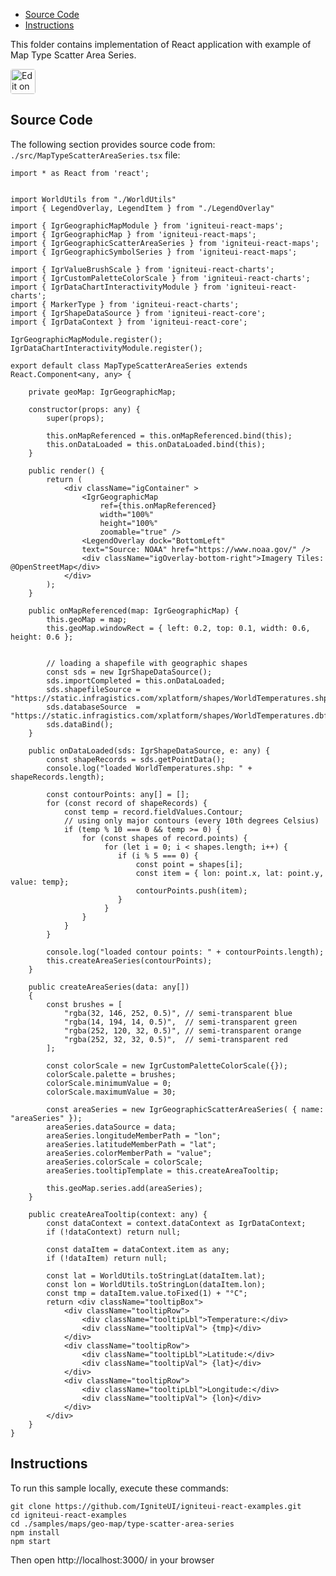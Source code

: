 <!-- NOTE: do not change this file because it will be auto re-generated from template file: -->
<!-- https://github.com/IgniteUI/igniteui-react-examples/tree/master/templates/sample/ReadMe.md -->

<!-- ## Table of Contents -->
<!-- - [Sample Preview](#Sample-Preview) -->
- [Source Code](#Source-Code)
- [Instructions](#Instructions)

This folder contains implementation of React application with example of Map Type Scatter Area Series.
<!-- in the Geo Map component -->
<!-- [Geo Map](https://infragistics.com/Reactsite/components/geo-map.html) -->

<html lang="en" xmlns="http://www.w3.org/1999/xhtml">
    <body>
        <a target="_blank" href="https://codesandbox.io/s/github/IgniteUI/igniteui-react-examples/tree/master/samples/maps/geo-map/type-scatter-area-series?fontsize=14&hidenavigation=1&theme=dark&view=preview&file=/src/MapTypeScatterAreaSeries.tsx" rel="noopener noreferrer">
            <img height="40px" style="border-radius: 0.25rem" alt="Edit on CodeSandbox" src="https://static.infragistics.com/xplatform/images/sandbox/code.png"/>
        </a>
        <!-- <a target="_blank"
href="https://codesandbox.io/s/github/IgniteUI/igniteui-react-examples/tree/master/samples/maps/geo-map/binding-csv-points?fontsize=14&hidenavigation=1&theme=dark&view=preview">
            <img alt="Edit Sample" src="https://codesandbox.io/static/img/play-codesandbox.svg"/>
        </a> -->
        <!-- <a target="_blank" style="margin-left: 0.5rem"
href="https://codesandbox.io/embed/github/IgniteUI/igniteui-react-examples/tree/master/samples/maps/geo-map/type-scatter-area-series?fontsize=14&hidenavigation=1&theme=dark&view=preview&file=/src/MapTypeScatterAreaSeries.tsx">
            <img height="40px" style="border-radius: 5px" alt="View on CodeSandbox" src="https://static.infragistics.com/xplatform/images/sandbox/view.png"/>
        </a> -->
        <!-- <a target="_blank"
href="https://codesandbox.io/embed/github/IgniteUI/igniteui-react-examples/tree/master/samples/maps/geo-map/binding-csv-points?fontsize=14&hidenavigation=1&theme=dark&view=preview">
            <img alt="View on CodeSandbox" src="https://static.infragistics.com/xplatform/images/sandbox/view.png"/>
        </a>
https://codesandbox.io/embed/react-treemap-overview-rtb45
https://codesandbox.io/static/img/play-codesandbox.svg
https://codesandbox.io/embed/react-treemap-overview-rtb45?view=browser -->
    </body>
</html>

<!-- ## Sample Preview -->

<!-- <iframe
  src="https://codesandbox.io/embed/github/IgniteUI/igniteui-react-examples/tree/master/samples/maps/geo-map/type-scatter-area-series?fontsize=14&hidenavigation=1&theme=dark&view=preview&file=/src/MapTypeScatterAreaSeries.tsx"
  style="width:100%; height:400px; border:0; border-radius: 4px; overflow:hidden;"
  allow="accelerometer; ambient-light-sensor; camera; encrypted-media; geolocation; gyroscope; hid; microphone; midi; payment; usb; vr"
  sandbox="allow-forms allow-modals allow-popups allow-presentation allow-same-origin allow-scripts"
></iframe> -->

## Source Code

The following section provides source code from:
`./src/MapTypeScatterAreaSeries.tsx` file:

```tsx
import * as React from 'react';


import WorldUtils from "./WorldUtils"
import { LegendOverlay, LegendItem } from "./LegendOverlay"

import { IgrGeographicMapModule } from 'igniteui-react-maps';
import { IgrGeographicMap } from 'igniteui-react-maps';
import { IgrGeographicScatterAreaSeries } from 'igniteui-react-maps';
import { IgrGeographicSymbolSeries } from 'igniteui-react-maps';

import { IgrValueBrushScale } from 'igniteui-react-charts';
import { IgrCustomPaletteColorScale } from 'igniteui-react-charts';
import { IgrDataChartInteractivityModule } from 'igniteui-react-charts';
import { MarkerType } from 'igniteui-react-charts';
import { IgrShapeDataSource } from 'igniteui-react-core';
import { IgrDataContext } from 'igniteui-react-core';

IgrGeographicMapModule.register();
IgrDataChartInteractivityModule.register();

export default class MapTypeScatterAreaSeries extends React.Component<any, any> {

    private geoMap: IgrGeographicMap;

    constructor(props: any) {
        super(props);

        this.onMapReferenced = this.onMapReferenced.bind(this);
        this.onDataLoaded = this.onDataLoaded.bind(this);
    }

    public render() {
        return (
            <div className="igContainer" >
                <IgrGeographicMap
                    ref={this.onMapReferenced}
                    width="100%"
                    height="100%"
                    zoomable="true" />
                <LegendOverlay dock="BottomLeft"
                text="Source: NOAA" href="https://www.noaa.gov/" />
                <div className="igOverlay-bottom-right">Imagery Tiles: @OpenStreetMap</div>
            </div>
        );
    }

    public onMapReferenced(map: IgrGeographicMap) {
        this.geoMap = map;
        this.geoMap.windowRect = { left: 0.2, top: 0.1, width: 0.6, height: 0.6 };


        // loading a shapefile with geographic shapes
        const sds = new IgrShapeDataSource();
        sds.importCompleted = this.onDataLoaded;
        sds.shapefileSource = "https://static.infragistics.com/xplatform/shapes/WorldTemperatures.shp";
        sds.databaseSource  = "https://static.infragistics.com/xplatform/shapes/WorldTemperatures.dbf";
        sds.dataBind();
    }

    public onDataLoaded(sds: IgrShapeDataSource, e: any) {
        const shapeRecords = sds.getPointData();
        console.log("loaded WorldTemperatures.shp: " + shapeRecords.length);

        const contourPoints: any[] = [];
        for (const record of shapeRecords) {
            const temp = record.fieldValues.Contour;
            // using only major contours (every 10th degrees Celsius)
            if (temp % 10 === 0 && temp >= 0) {
                for (const shapes of record.points) {
                     for (let i = 0; i < shapes.length; i++) {
                        if (i % 5 === 0) {
                            const point = shapes[i];
                            const item = { lon: point.x, lat: point.y, value: temp};
                            contourPoints.push(item);
                        }
                     }
                }
            }
        }

        console.log("loaded contour points: " + contourPoints.length);
        this.createAreaSeries(contourPoints);
    }

    public createAreaSeries(data: any[])
    {
        const brushes = [
            "rgba(32, 146, 252, 0.5)", // semi-transparent blue
            "rgba(14, 194, 14, 0.5)",  // semi-transparent green
            "rgba(252, 120, 32, 0.5)", // semi-transparent orange
            "rgba(252, 32, 32, 0.5)",  // semi-transparent red
        ];

        const colorScale = new IgrCustomPaletteColorScale({});
        colorScale.palette = brushes;
        colorScale.minimumValue = 0;
        colorScale.maximumValue = 30;

        const areaSeries = new IgrGeographicScatterAreaSeries( { name: "areaSeries" });
        areaSeries.dataSource = data;
        areaSeries.longitudeMemberPath = "lon";
        areaSeries.latitudeMemberPath = "lat";
        areaSeries.colorMemberPath = "value";
        areaSeries.colorScale = colorScale;
        areaSeries.tooltipTemplate = this.createAreaTooltip;

        this.geoMap.series.add(areaSeries);
    }

    public createAreaTooltip(context: any) {
        const dataContext = context.dataContext as IgrDataContext;
        if (!dataContext) return null;

        const dataItem = dataContext.item as any;
        if (!dataItem) return null;

        const lat = WorldUtils.toStringLat(dataItem.lat);
        const lon = WorldUtils.toStringLon(dataItem.lon);
        const tmp = dataItem.value.toFixed(1) + "°C";
        return <div className="tooltipBox">
            <div className="tooltipRow">
                <div className="tooltipLbl">Temperature:</div>
                <div className="tooltipVal"> {tmp}</div>
            </div>
            <div className="tooltipRow">
                <div className="tooltipLbl">Latitude:</div>
                <div className="tooltipVal"> {lat}</div>
            </div>
            <div className="tooltipRow">
                <div className="tooltipLbl">Longitude:</div>
                <div className="tooltipVal"> {lon}</div>
            </div>
        </div>
    }
}

```

## Instructions
To run this sample locally, execute these commands:

```
git clone https://github.com/IgniteUI/igniteui-react-examples.git
cd igniteui-react-examples
cd ./samples/maps/geo-map/type-scatter-area-series
npm install
npm start

```

Then open http://localhost:3000/ in your browser

